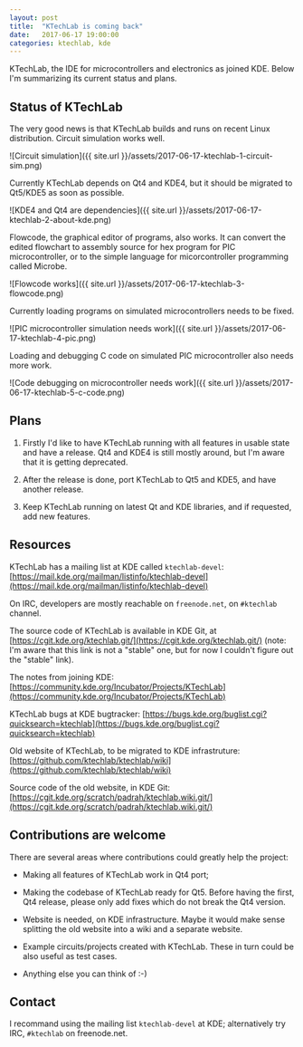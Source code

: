 ```yaml
---
layout: post
title:  "KTechLab is coming back"
date:   2017-06-17 19:00:00
categories: ktechlab, kde
---
```


KTechLab, the IDE for microcontrollers and electronics as joined KDE.
Below I'm summarizing its current status and plans.

Status of KTechLab
---

The very good news is that KTechLab builds and runs on recent Linux distribution.
Circuit simulation works well.

![Circuit simulation]({{ site.url }}/assets/2017-06-17-ktechlab-1-circuit-sim.png)

Currently KTechLab depends on Qt4 and KDE4, 
but it should be migrated to Qt5/KDE5 as soon as possible.

![KDE4 and Qt4 are dependencies]({{ site.url }}/assets/2017-06-17-ktechlab-2-about-kde.png)

Flowcode, the graphical editor of programs, also works. 
It can convert the edited flowchart to assembly source for hex program for PIC microcontroller,
or to the simple language for micorcontroller programming called Microbe.

![Flowcode works]({{ site.url }}/assets/2017-06-17-ktechlab-3-flowcode.png)

Currently loading programs on simulated microcontrollers needs to be fixed.

![PIC microcontroller simulation needs work]({{ site.url }}/assets/2017-06-17-ktechlab-4-pic.png)

Loading and debugging C code on simulated PIC microcontroller also needs more work.

![Code debugging on microcontroller needs work]({{ site.url }}/assets/2017-06-17-ktechlab-5-c-code.png)


Plans
---

1. Firstly I'd like to have KTechLab running with all features in usable state and have a release.
Qt4 and KDE4 is still mostly around, but I'm aware that it is getting deprecated.

2. After the release is done, port KTechLab to Qt5 and KDE5, and have another release.

3. Keep KTechLab running on latest Qt and KDE libraries, and if requested, add new features.


Resources
---

KTechLab has a mailing list at KDE called `ktechlab-devel`:
[https://mail.kde.org/mailman/listinfo/ktechlab-devel](https://mail.kde.org/mailman/listinfo/ktechlab-devel)

On IRC, developers are mostly reachable on `freenode.net`, on `#ktechlab` channel.

The source code of KTechLab is available in KDE Git, at 
[https://cgit.kde.org/ktechlab.git/](https://cgit.kde.org/ktechlab.git/)
 (note: I'm aware that this link is not a "stable" one, but for now I couldn't figure out the "stable" link).
 
The notes from joining KDE: 
[https://community.kde.org/Incubator/Projects/KTechLab](https://community.kde.org/Incubator/Projects/KTechLab)

KTechLab bugs at KDE bugtracker: 
[https://bugs.kde.org/buglist.cgi?quicksearch=ktechlab](https://bugs.kde.org/buglist.cgi?quicksearch=ktechlab)

Old website of KTechLab, to be migrated to KDE infrastruture:
[https://github.com/ktechlab/ktechlab/wiki](https://github.com/ktechlab/ktechlab/wiki)

Source code of the old website, in KDE Git:
[https://cgit.kde.org/scratch/padrah/ktechlab.wiki.git/](https://cgit.kde.org/scratch/padrah/ktechlab.wiki.git/)


Contributions are welcome
---

There are several areas where contributions could greatly help the project:

* Making all features of KTechLab work in Qt4 port;

* Making the codebase of KTechLab ready for Qt5. 
  Before having the first, Qt4 release, please only add fixes which do not break the Qt4 version. 

* Website is needed, on KDE infrastructure. 
  Maybe it would make sense splitting the old website into a wiki and a separate website.
  
* Example circuits/projects created with KTechLab. These in turn could be also useful as test cases.

* Anything else you can think of :-)

Contact
---
I recommand using the mailing list `ktechlab-devel` at KDE; alternatively try IRC, `#ktechlab` on freenode.net.
